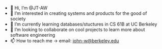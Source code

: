 - 👋 Hi, I’m @JT-AW
- 👀 I’m interested in creating systems and products for the good of society
- 🌱 I’m currently learning databases/stuctures in CS 61B at UC Berkeley
- 💞️ I’m looking to collaborate on cool projects to learn more about software engineering
- 📫 How to reach me -> email: john-w@berkeley.edu


